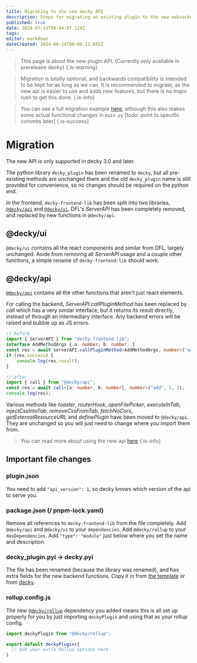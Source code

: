 ```yaml
---
title: Migrating to the new decky API
description: Steps for migrating an existing plugin to the new websocket-based system.
published: true
date: 2024-07-14T09:44:07.124Z
tags: 
editor: markdown
dateCreated: 2024-06-14T00:00:11.855Z
---
```


> This page is about the new plugin API. (Currently only available in prerelease decky) 
> {.is-warning}

> Migration is totally optional, and backwards compatibility is intended to be kept for as long as we can. It is recommended to migrate, as the new api is easier to use and adds new features, but there is no major rush to get this done.
> {.is-info}

> You can see a full migration example [here](https://github.com/SteamDeckHomebrew/decky-plugin-template/compare/main...aa/websockets), although this also makes some actual functional changes in `main.py` \[todo: point to specific commits later\]
{.is-success}


# Migration
The new API is only supported in decky 3.0 and later.

The python library `decky_plugin` has been renamed to `decky`, but all pre-existing methods are unchanged there and the old `decky_plugin` name is still provided for convenience, so no changes should be required on the python end.

In the frontend, `decky-frontend-lib` has been split into two libraries, [`@decky/api`](https://github.com/SteamDeckHomebrew/loader-api) and [`@decky/ui`](https://github.com/SteamDeckHomebrew/decky-frontend-lib/tree/v4-dev). DFL's *ServerAPI* has been completely removed, and replaced by new functions in `@decky/api`.

## @decky/ui

`@decky/ui` contains all the react components and similar from DFL, largely unchanged. Aside from removing all *ServerAPI* usage and a couple other functions, a simple rename of `decky-frontend-lib` should work.

## @decky/api

[`@decky/api`](https://github.com/SteamDeckHomebrew/loader-api) contains all the other functions that aren't just react elements.

For calling the backend, *ServerAPI.callPluginMethod* has been replaced by *call* which has a very similar interface, but it returns its result directly, instead of through an intermediary interface. Any backend errors will be raised and bubble up as JS errors.

```typescript
// before
import { ServerAPI } from "decky-frontend-lib";
interface AddMethodArgs { a: number; b: number; }
const res = await serverAPI.callPluginMethod<AddMethodArgs, number>("add", {a: 1, b: 2});
if (res.success) {
	console.log(res.result);
}

// after
import { call } from "@decky/api";
const res = await call<[a: number, b: number], number>("add", 1, 2);
console.log(res);
``` 

Various methods like *toaster*, *routerHook*, *openFilePicker*, *executeInTab*, *injectCssIntoTab*, *removeCssFromTab*, *fetchNoCors*, *getExternalResourceURL* and *definePlugin* have been moved to `@decky/api`. They are unchanged so you will just need to change where you import them from.

> You can read more about using the new api [here](/plugin-dev/backend-frontend-communication)
{.is-info}

## Important file changes

### plugin.json
You need to add `"api_version": 1`, so decky knows which version of the api to serve you.

### package.json (/ pnpm-lock.yaml)
Remove all references to `decky-frontend-lib` from the file completely.
Add `@decky/api` and `@decky/ui` to your `dependencies`. 
Add `@decky/rollup` to your `devDependencies`.
Add `"type": "module"` just below where you set the name and description.

### decky_plugin.pyi → decky.pyi
The file has been renamed (because the library was renamed), and has extra fields for the new backend functions. Copy it in from [the template](https://github.com/SteamDeckHomebrew/decky-plugin-template/blob/aa/websockets/decky.pyi) or from [decky](https://github.com/SteamDeckHomebrew/decky-loader/blob/main/backend/decky_loader/plugin/imports/decky.pyi).

### rollup.config.js
The new [`@decky/rollup`](https://github.com/SteamDeckHomebrew/rollup-preset-decky) dependency you added means this is all set up properly for you by just importing `deckyPlugin` and using that as your rollup config. 
```ts
import deckyPlugin from "@decky/rollup";

export default deckyPlugin({
  // Add your extra Rollup options here
)
```